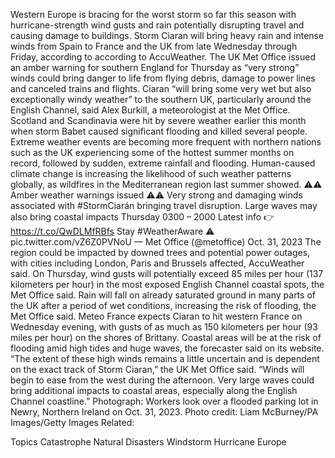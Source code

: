 Western Europe is bracing for the worst storm so far this season with hurricane-strength wind gusts and rain potentially disrupting travel and causing damage to buildings.
Storm Ciaran will bring heavy rain and intense winds from Spain to France and the UK from late Wednesday through Friday, according to according to AccuWeather. The UK Met Office issued an amber warning for southern England for Thursday as “very strong” winds could bring danger to life from flying debris, damage to power lines and canceled trains and flights.
Ciaran “will bring some very wet but also exceptionally windy weather” to the southern UK, particularly around the English Channel, said Alex Burkill, a meteorologist at the Met Office.
Scotland and Scandinavia were hit by severe weather earlier this month when storm Babet caused significant flooding and killed several people. Extreme weather events are becoming more frequent with northern nations such as the UK experiencing some of the hottest summer months on record, followed by sudden, extreme rainfall and flooding. Human-caused climate change is increasing the likelihood of such weather patterns globally, as wildfires in the Mediterranean region last summer showed.
⚠️⚠️ Amber weather warnings issued ⚠️⚠️
Very strong and damaging winds associated with #StormCiarán bringing travel disruption. Large waves may also bring coastal impacts
Thursday 0300 – 2000
Latest info 👉 https://t.co/QwDLMfRBfs
Stay #WeatherAware ⚠️ pic.twitter.com/vZ6Z0PVNoU
— Met Office (@metoffice) Oct. 31, 2023
The region could be impacted by downed trees and potential power outages, with cities including London, Paris and Brussels affected, AccuWeather said.
On Thursday, wind gusts will potentially exceed 85 miles per hour (137 kilometers per hour) in the most exposed English Channel coastal spots, the Met Office said. Rain will fall on already saturated ground in many parts of the UK after a period of wet conditions, increasing the risk of flooding, the Met Office said.
Meteo France expects Ciaran to hit western France on Wednesday evening, with gusts of as much as 150 kilometers per hour (93 miles per hour) on the shores of Brittany. Coastal areas will be at the risk of flooding amid high tides and huge waves, the forecaster said on its website.
“The extent of these high winds remains a little uncertain and is dependent on the exact track of Storm Ciaran,” the UK Met Office said. “Winds will begin to ease from the west during the afternoon. Very large waves could bring additional impacts to coastal areas, especially along the English Channel coastline.”
Photograph: Workers look over a flooded parking lot in Newry, Northern Ireland on Oct. 31, 2023. Photo credit: Liam McBurney/PA Images/Getty Images
Related:

Topics
Catastrophe
Natural Disasters
Windstorm
Hurricane
Europe

